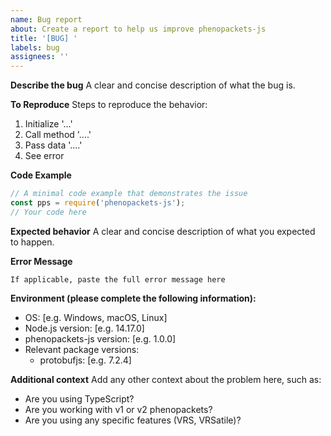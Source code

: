 ```yaml
---
name: Bug report
about: Create a report to help us improve phenopackets-js
title: '[BUG] '
labels: bug
assignees: ''
---
```


**Describe the bug**
A clear and concise description of what the bug is.

**To Reproduce**
Steps to reproduce the behavior:

1. Initialize '...'
2. Call method '....'
3. Pass data '....'
4. See error

**Code Example**

```javascript
// A minimal code example that demonstrates the issue
const pps = require('phenopackets-js');
// Your code here
```

**Expected behavior**
A clear and concise description of what you expected to happen.

**Error Message**

```
If applicable, paste the full error message here
```

**Environment (please complete the following information):**

- OS: [e.g. Windows, macOS, Linux]
- Node.js version: [e.g. 14.17.0]
- phenopackets-js version: [e.g. 1.0.0]
- Relevant package versions:
  - protobufjs: [e.g. 7.2.4]

**Additional context**
Add any other context about the problem here, such as:

- Are you using TypeScript?
- Are you working with v1 or v2 phenopackets?
- Are you using any specific features (VRS, VRSatile)?
